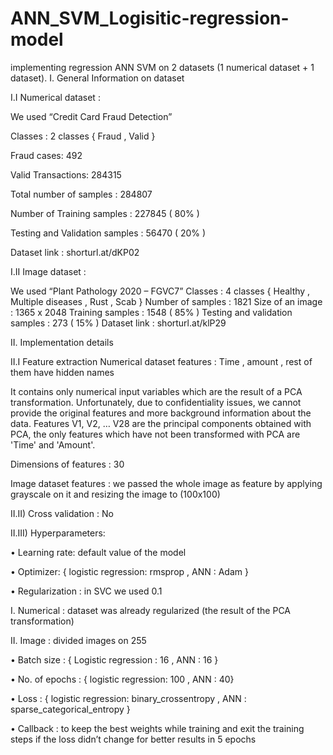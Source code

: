# ANN_SVM_Logisitic-regression-model
implementing regression ANN SVM on 2 datasets (1 numerical dataset + 1 dataset).
I. General Information on dataset 

I.I Numerical dataset :

We used  “Credit Card Fraud Detection”

Classes : 2 classes { Fraud , Valid } 

Fraud cases: 492

Valid Transactions: 284315

Total number of samples : 284807

Number of Training samples : 227845 ( 80% )

Testing and Validation samples : 56470 ( 20% )

Dataset link : shorturl.at/dKP02

I.II Image dataset :

We used  “Plant Pathology 2020 – FGVC7”
Classes : 4 classes { Healthy , Multiple diseases , 	Rust , Scab }
Number of samples : 1821
Size of an image : 1365 x 2048
Training samples : 1548 ( 85% )
Testing and validation samples : 273 ( 15% )
Dataset link : shorturl.at/klP29

II. Implementation details

II.I Feature extraction
Numerical dataset features : Time , amount , rest of them have hidden names

It contains only numerical input variables which are the result of a PCA transformation. Unfortunately, due to confidentiality issues, we cannot provide the original features and more background information about the data. Features V1, V2, … V28 are the principal components obtained with PCA, the only features which have not been transformed with PCA are 'Time' and 'Amount'. 

Dimensions of features : 30

Image dataset features : we passed the whole image as feature by applying grayscale on it and resizing the image to (100x100)

II.II) Cross validation : No

II.III) Hyperparameters:

•	Learning rate: default value of the model

•	Optimizer: { logistic regression:  rmsprop , ANN : Adam } 

•	Regularization : in SVC we used 0.1

I.	Numerical : dataset was already regularized (the result of the PCA  transformation)

II.	Image : divided images on 255

•	Batch size : { Logistic regression : 16 , ANN : 16 }

•	No. of epochs : { logistic regression: 100 ,  ANN : 40}

•	Loss : { logistic regression: binary_crossentropy , ANN : sparse_categorical_entropy }

•	Callback : to keep the best weights while training and exit the training steps if the loss didn’t change for better results in 5 epochs
